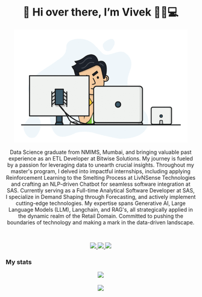 <h1 align="center">
    👋 Hi over there, I’m Vivek 👦🏻💻
</h1>

<p align="center">
    <img width="460" height="300" src="https://github.com/VivekSalunkhe14/developer/blob/main/developer.gif">
</p>

<p align="center">
    Data Science graduate from NMIMS, Mumbai, and bringing valuable past experience as an ETL Developer at Bitwise Solutions. My journey is fueled by a passion for leveraging data to unearth crucial insights. Throughout my master's program, I delved into impactful internships, including applying Reinforcement Learning to the Smelting Process at LivNSense Technologies and crafting an NLP-driven Chatbot for seamless software integration at SAS. Currently serving as a Full-time Analytical Software Developer at SAS, I specialize in Demand Shaping through Forecasting, and actively implement cutting-edge technologies. My expertise spans Generative AI, Large Language Models (LLM), Langchain, and RAG's, all strategically applied in the dynamic realm of the Retail Domain. Committed to pushing the boundaries of technology and making a mark in the data-driven landscape.
</p>
</br>
<p align="center">
  <a href="https://github.com/VivekSalunkhe14">
    <img src="https://img.shields.io/github/followers/VivekSalunkhe14?color=000000&label=GitHub&logo=github&logoColor=ffffff&style=for-the-badge">
  </a>
  <a href="https://www.linkedin.com/in/viveksalunkhe/">
    <img src="https://img.shields.io/badge/Linkedin-118-blue?style=for-the-badge&logo=Linkedin">
  </a>
  <a href="https://www.instagram.com/viveksalunkhe80/">
    <img src="https://img.shields.io/badge/Instagram-464-pink?style=for-the-badge&logo=Instagram">
  </a>
</p>

### My stats  
<p align="center">
<a href="https://github.com/VivekSalunkhe14/github-readme-stats">
  <img src="https://github-readme-stats.vercel.app/api?username=VivekSalunkhe14&show_icons=true&theme=radical" />
</a>
</p>

<p align="center">
<a href="https://github.com/VivekSalunkhe14/convoychat">
  <img align="center" src="https://github-readme-stats.vercel.app/api/top-langs/?username=VivekSalunkhe14&theme=radical&hide=blade&card_width=445&layout=compact" />
</a>
  </p>
